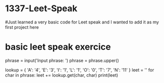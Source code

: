 # 1337-Leet-Speak
#Just learned a very basic code for Leet speak and I wanted to add it as my first project here
# basic leet speak exercice 
phrase = input('Input phrase: ')
phrase = phrase.upper()

lookup = {
    'A': '4',
    'E': '3',
    'I': '1',
    'L': '1',
    'O': '0',
    'T': '7',
    'N': '11'
}
leet = ''
for char in phrase:
    leet += lookup.get(char, char)
print(leet)
